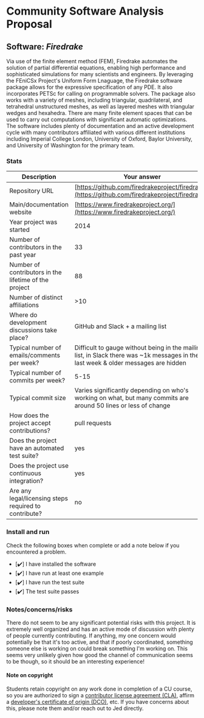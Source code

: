 # Community Software Analysis Proposal

## Software: *Firedrake*

Via use of the finite element method (FEM), Firedrake automates the solution of partial differential equations, enabling high performance and sophisticated simulations for many scientists and engineers. By leveraging the FEniCSx Project's Uniform Form Lnaguage, the Firedrake software package allows for the expressive specification of any PDE. It also incorporates PETSc for calling on programmable solvers. The package also works with a variety of meshes, including triangular, quadrilateral, and tetrahedral unstructured meshes, as well as layered meshes with triangular wedges and hexahedra. There are many finite element spaces that can be used to carry out computations with significant automatic optimizations. The software includes plenty of documentation and an active development cycle with many contributors affiliated with various different institutions including Imperial College London, University of Oxford, Baylor University, and University of Washington for the primary team.

### Stats

| Description | Your answer |
|---------|-----------|
| Repository URL |  [https://github.com/firedrakeproject/firedrake/](https://github.com/firedrakeproject/firedrake/)  |
| Main/documentation website |  [https://www.firedrakeproject.org/](https://www.firedrakeproject.org/)  |
| Year project was started | 2014 |
| Number of contributors in the past year | 33 |
| Number of contributors in the lifetime of the project | 88 |
| Number of distinct affiliations | >10 |
| Where do development discussions take place? | GitHub and Slack + a mailing list |
| Typical number of emails/comments per week? | Difficult to gauge without being in the mailing list, in Slack there was ~1k messages in the last week & older messages are hidden  |
| Typical number of commits per week? | 5-15 |
| Typical commit size | Varies significantly depending on who's working on what, but many commits are around 50 lines or less of change |
| How does the project accept contributions? | pull requests |
| Does the project have an automated test suite? | yes |
| Does the project use continuous integration? | yes |
| Are any legal/licensing steps required to contribute? | no |

### Install and run

Check the following boxes when complete or add a note below if you
encountered a problem.

- [✔️] I have installed the software
- [✔️] I have run at least one example
- [✔️] I have run the test suite
- [✔️] The test suite passes

### Notes/concerns/risks

There do not seem to be any significant potential risks with this project. It is extremely well organized and has an active mode of discussion with plenty of people currently contributing. If anything, my one concern would potentially be that it's too active, and that if poorly coordinated, something someone else is working on could break something I'm working on. This seems very unlikely given how good the channel of communication seems to be though, so it should be an interesting experience!

#### Note on copyright
Students retain copyright on any work done in completion of a CU
course, so you are authorized to sign a [contributor license
agreement (CLA)](https://en.wikipedia.org/wiki/Contributor_License_Agreement),
affirm a [developer's certificate of
origin (DCO)](https://en.wikipedia.org/wiki/Developer_Certificate_of_Origin),
etc.  If you have concerns about this, please note them and/or reach
out to Jed directly.
